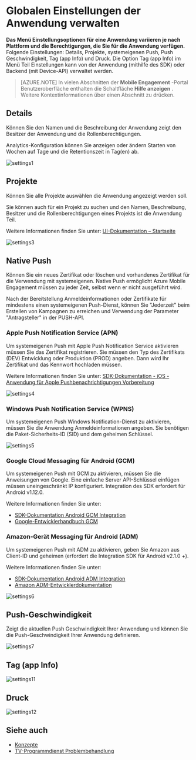 <properties 
   pageTitle="Azure Mobile Engagement-Benutzeroberfläche - Einstellung" 
   description="Verwalten Sie globalen Einstellungen der Anwendung mithilfe von Azure Mobile Engagement" 
   services="mobile-engagement" 
   documentationCenter="" 
   authors="piyushjo" 
   manager="dwrede" 
   editor=""/>

<tags
   ms.service="mobile-engagement"
   ms.devlang="na"
   ms.topic="article"
   ms.tgt_pltfrm="mobile-multiple"
   ms.workload="mobile" 
   ms.date="08/19/2016"
   ms.author="piyushjo"/>

# <a name="how-to-manage-the-global-settings-of-your-application"></a>Globalen Einstellungen der Anwendung verwalten

**Das Menü Einstellungsoptionen für eine Anwendung variieren je nach Plattform und die Berechtigungen, die Sie für die Anwendung verfügen.** Folgende Einstellungen: Details, Projekte, systemeigenen Push, Push Geschwindigkeit, Tag (app Info) und Druck. Die Option Tag (app Info) im Menü Teil Einstellungen kann von der Anwendung (mithilfe des SDK) oder Backend (mit Device-API) verwaltet werden. 


>[AZURE.NOTE] In vielen Abschnitten der **Mobile Engagement** -Portal Benutzeroberfläche enthalten die Schaltfläche **Hilfe anzeigen** . Weitere Kontextinformationen über einen Abschnitt zu drücken.

## <a name="details"></a>Details

Können Sie den Namen und die Beschreibung der Anwendung zeigt den Besitzer der Anwendung und die Rollenberechtigungen. 

Analytics-Konfiguration können Sie anzeigen oder ändern Starten von Wochen auf Tage und die Retentionszeit in Tag(en) ab.
 
  ![settings1][46]
 
## <a name="projects"></a>Projekte

Können Sie alle Projekte auswählen die Anwendung angezeigt werden soll. 

Sie können auch für ein Projekt zu suchen und den Namen, Beschreibung, Besitzer und die Rollenberechtigungen eines Projekts ist die Anwendung Teil.

Weitere Informationen finden Sie unter: [UI-Dokumentation – Startseite][Link 13]
 
  ![settings3][48]

## <a name="native-push"></a>Native Push

Können Sie ein neues Zertifikat oder löschen und vorhandenes Zertifikat für die Verwendung mit systemeigenen. Native Push ermöglicht Azure Mobile Engagement müssen zu jeder Zeit, selbst wenn er nicht ausgeführt wird. 

Nach der Bereitstellung Anmeldeinformationen oder Zertifikate für mindestens einen systemeigenen Push-Dienst, können Sie "Jederzeit" beim Erstellen von Kampagnen zu erreichen und Verwendung der Parameter "Antragsteller" in der PUSH-API.



### <a name="apple-push-notification-service-apns"></a>Apple Push Notification Service (APN)

Um systemeigenen Push mit Apple Push Notification Service aktivieren müssen Sie das Zertifikat registrieren. Sie müssen den Typ des Zertifikats (DEV) Entwicklung oder Produktion (PROD) angeben. Dann wird Ihr Zertifikat und das Kennwort hochladen müssen.

Weitere Informationen finden Sie unter: [SDK-Dokumentation - iOS - Anwendung für Apple Pushbenachrichtigungen Vorbereitung][Link 5]
 
![settings4][49]
 
### <a name="windows-push-notification-service-wpns"></a>Windows Push Notification Service (WPNS)

Um systemeigenen Push Windows Notification-Dienst zu aktivieren, müssen Sie die Anwendung Anmeldeinformationen angeben. Sie benötigen die Paket-Sicherheits-ID (SID) und dem geheimen Schlüssel.
 
![settings5][50]
 
### <a name="google-cloud-messaging-for-android-gcm"></a>Google Cloud Messaging für Android (GCM)

Um systemeigenen Push mit GCM zu aktivieren, müssen Sie die Anweisungen von Google. Eine einfache Server API-Schlüssel einfügen müssen uneingeschränkt IP konfiguriert. Integration des SDK erfordert für Android v1.12.0.

Weitere Informationen finden Sie unter: 

- [SDK-Dokumentation Android GCM Integration][Link 5]
- [Google-Entwicklerhandbuch GCM](http://developer.android.com/guide/google/gcm/gs.html)
 
### <a name="amazon-device-messaging-for-android-adm"></a>Amazon-Gerät Messaging für Android (ADM)

Um systemeigenen Push mit ADM zu aktivieren, geben Sie Amazon <OAuth credentials> aus Client-ID und geheimen (erfordert die Integration SDK für Android v2.1.0 +).

Weitere Informationen finden Sie unter: 

- [SDK-Dokumentation Android ADM Integration][Link 5]
- [Amazon ADM-Entwicklerdokumentation](https://developer.amazon.com/sdk/adm/credentials.html#Getting)
 
![settings6][51]

## <a name="push-speed"></a>Push-Geschwindigkeit

Zeigt die aktuellen Push Geschwindigkeit Ihrer Anwendung und können Sie die Push-Geschwindigkeit Ihrer Anwendung definieren.
 
  ![settings7][52]

## <a name="tag-app-info"></a>Tag (app Info)

![settings11][56]
  
## <a name="commercial-pressure"></a>Druck


![settings12][57]


## <a name="see-also"></a>Siehe auch

- [Konzepte][Link 6]
- [TV-Programmdienst Problembehandlung][Link 24]

 

<!--Image references-->
[1]: ./media/mobile-engagement-user-interface-navigation/navigation1.png
[2]: ./media/mobile-engagement-user-interface-home/home1.png
[3]: ./media/mobile-engagement-user-interface-home/home2.png
[4]: ./media/mobile-engagement-user-interface-home/home3.png
[5]: ./media/mobile-engagement-user-interface-home/home4.png
[6]: ./media/mobile-engagement-user-interface-home/home5.png
[7]: ./media/mobile-engagement-user-interface-my-account/myaccount1.png
[8]: ./media/mobile-engagement-user-interface-my-account/myaccount2.png
[9]: ./media/mobile-engagement-user-interface-my-account/myaccount3.png
[10]: ./media/mobile-engagement-user-interface-analytics/analytics1.png
[11]: ./media/mobile-engagement-user-interface-analytics/analytics2.png
[12]: ./media/mobile-engagement-user-interface-analytics/analytics3.png
[13]: ./media/mobile-engagement-user-interface-analytics/analytics4.png
[14]: ./media/mobile-engagement-user-interface-monitor/monitor1.png
[15]: ./media/mobile-engagement-user-interface-monitor/monitor2.png
[16]: ./media/mobile-engagement-user-interface-monitor/monitor3.png
[17]: ./media/mobile-engagement-user-interface-monitor/monitor4.png
[18]: ./media/mobile-engagement-user-interface-reach/reach1.png
[19]: ./media/mobile-engagement-user-interface-reach/reach2.png
[20]: ./media/mobile-engagement-user-interface-reach-campaign/Reach-Campaign1.png
[21]: ./media/mobile-engagement-user-interface-reach-campaign/Reach-Campaign2.png
[22]: ./media/mobile-engagement-user-interface-reach-campaign/Reach-Campaign3.png
[23]: ./media/mobile-engagement-user-interface-reach-campaign/Reach-Campaign4.png
[24]: ./media/mobile-engagement-user-interface-reach-campaign/Reach-Campaign5.png
[25]: ./media/mobile-engagement-user-interface-reach-campaign/Reach-Campaign6.png
[26]: ./media/mobile-engagement-user-interface-reach-campaign/Reach-Campaign7.png
[27]: ./media/mobile-engagement-user-interface-reach-campaign/Reach-Campaign8.png
[28]: ./media/mobile-engagement-user-interface-reach-campaign/Reach-Campaign9.png
[29]: ./media/mobile-engagement-user-interface-reach-criterion/Reach-Criterion1.png
[30]: ./media/mobile-engagement-user-interface-reach-content/Reach-Content1.png
[31]: ./media/mobile-engagement-user-interface-reach-content/Reach-Content2.png
[32]: ./media/mobile-engagement-user-interface-reach-content/Reach-Content3.png
[33]: ./media/mobile-engagement-user-interface-reach-content/Reach-Content4.png
[34]: ./media/mobile-engagement-user-interface-dashboard/dashboard1.png
[35]: ./media/mobile-engagement-user-interface-segments/segments1.png
[36]: ./media/mobile-engagement-user-interface-segments/segments2.png
[37]: ./media/mobile-engagement-user-interface-segments/segments3.png
[38]: ./media/mobile-engagement-user-interface-segments/segments4.png
[39]: ./media/mobile-engagement-user-interface-segments/segments5.png
[40]: ./media/mobile-engagement-user-interface-segments/segments6.png
[41]: ./media/mobile-engagement-user-interface-segments/segments7.png
[42]: ./media/mobile-engagement-user-interface-segments/segments8.png
[43]: ./media/mobile-engagement-user-interface-segments/segments9.png
[44]: ./media/mobile-engagement-user-interface-segments/segments10.png
[45]: ./media/mobile-engagement-user-interface-segments/segments11.png
[46]: ./media/mobile-engagement-user-interface-settings/settings1.png
[47]: ./media/mobile-engagement-user-interface-settings/settings2.png
[48]: ./media/mobile-engagement-user-interface-settings/settings3.png
[49]: ./media/mobile-engagement-user-interface-settings/settings4.png
[50]: ./media/mobile-engagement-user-interface-settings/settings5.png
[51]: ./media/mobile-engagement-user-interface-settings/settings6.png
[52]: ./media/mobile-engagement-user-interface-settings/settings7.png
[53]: ./media/mobile-engagement-user-interface-settings/settings8.png
[54]: ./media/mobile-engagement-user-interface-settings/settings9.png
[55]: ./media/mobile-engagement-user-interface-settings/settings10.png
[56]: ./media/mobile-engagement-user-interface-settings/settings11.png
[57]: ./media/mobile-engagement-user-interface-settings/settings12.png
[58]: ./media/mobile-engagement-user-interface-settings/settings13.png

<!--Link references-->
[Link 1]: mobile-engagement-user-interface.md
[Link 2]: mobile-engagement-troubleshooting-guide.md
[Link 3]: mobile-engagement-how-tos.md
[Link 4]: http://go.microsoft.com/fwlink/?LinkID=525553
[Link 5]: http://go.microsoft.com/fwlink/?LinkID=525554
[Link 6]: http://go.microsoft.com/fwlink/?LinkId=525555
[Link 7]: https://account.windowsazure.com/PreviewFeatures
[Link 8]: https://social.msdn.microsoft.com/Forums/azure/home?forum=azuremobileengagement
[Link 9]: http://azure.microsoft.com/services/mobile-engagement/
[Link 10]: http://azure.microsoft.com/documentation/services/mobile-engagement/
[Link 11]: http://azure.microsoft.com/pricing/details/mobile-engagement/
[Link 12]: mobile-engagement-user-interface-navigation.md
[Link 13]: mobile-engagement-user-interface-home.md
[Link 14]: mobile-engagement-user-interface-my-account.md
[Link 15]: mobile-engagement-user-interface-analytics.md
[Link 16]: mobile-engagement-user-interface-monitor.md
[Link 17]: mobile-engagement-user-interface-reach.md
[Link 18]: mobile-engagement-user-interface-segments.md
[Link 19]: mobile-engagement-user-interface-dashboard.md
[Link 20]: mobile-engagement-user-interface-settings.md
[Link 21]: mobile-engagement-troubleshooting-guide-analytics.md
[Link 22]: mobile-engagement-troubleshooting-guide-apis.md
[Link 23]: mobile-engagement-troubleshooting-guide-push-reach.md
[Link 24]: mobile-engagement-troubleshooting-guide-service.md
[Link 25]: mobile-engagement-troubleshooting-guide-sdk.md
[Link 26]: mobile-engagement-troubleshooting-guide-sr-info.md
[Link 27]: ../mobile-engagement-how-tos-first-push.md
[Link 28]: ../mobile-engagement-how-tos-test-campaign.md
[Link 29]: ../mobile-engagement-how-tos-personalize-push.md
[Link 30]: ../mobile-engagement-how-tos-differentiate-push.md
[Link 31]: ../mobile-engagement-how-tos-schedule-campaign.md
[Link 32]: ../mobile-engagement-how-tos-text-view.md
[Link 33]: ../mobile-engagement-how-tos-web-view.md
 
